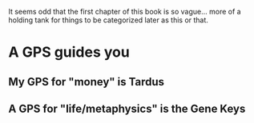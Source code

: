 It seems odd that the first chapter of this book is so vague... more of a holding tank for things to be categorized later as this or that.

# A GPS guides you 
## My GPS for "money" is Tardus

## A GPS for "life/metaphysics" is the Gene Keys